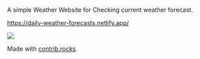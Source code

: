 A simple Weather Website for Checking current weather forecast.

https://daily-weather-forecasts.netlify.app/

<a href="https://github.com/Rijudas149/WeatherApp/graphs/contributors">
  <img src="https://contrib.rocks/image?repo=Rijudas149/WeatherApp" />
</a>

Made with [contrib.rocks](https://contrib.rocks).
